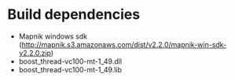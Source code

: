 Build dependencies
==================

* Mapnik windows sdk (http://mapnik.s3.amazonaws.com/dist/v2.2.0/mapnik-win-sdk-v2.2.0.zip)
* boost_thread-vc100-mt-1_49.dll
* boost_thread-vc100-mt-1_49.lib
